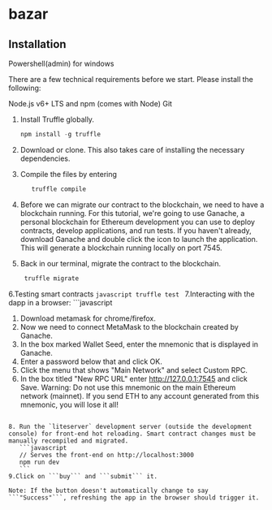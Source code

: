 # bazar
## Installation
Powershell(admin) for windows

There are a few technical requirements before we start. Please install the following:

Node.js v6+ LTS and npm (comes with Node)
Git

1. Install Truffle globally.
    ```javascript
    npm install -g truffle
    ```

2. Download or clone. This also takes care of installing the necessary dependencies.
      
3. Compile the files by entering
    ```javascript
       truffle compile
    ```

4. Before we can migrate our contract to the blockchain, we need to have a blockchain running. For this tutorial, we're going to use Ganache, a personal blockchain for Ethereum development you can use to deploy contracts, develop applications, and run tests. If you haven't already, download Ganache and double click the icon to launch the application. This will generate a blockchain running locally on port 7545.

5. Back in our terminal, migrate the contract to the blockchain.
    ```javascript
     truffle migrate
     ```
6.Testing smart contracts 
    ```javascript
     truffle test
     ```
7.Interacting with the dapp in a browser:
    ```javascript
1. Download metamask for chrome/firefox.
2. Now we need to connect MetaMask to the blockchain created by Ganache.
3. In the box marked Wallet Seed, enter the mnemonic that is displayed in Ganache.
4. Enter a password below that and click OK.
5. Click the menu that shows "Main Network" and select Custom RPC.
6. In the box titled "New RPC URL" enter http://127.0.0.1:7545 and click Save.
Warning: Do not use this mnemonic on the main Ethereum network (mainnet). If you send ETH to any account generated from this mnemonic, you will lose it all!
 ```
 
8. Run the `liteserver` development server (outside the development console) for front-end hot reloading. Smart contract changes must be manually recompiled and migrated.
    ```javascript
    // Serves the front-end on http://localhost:3000
    npm run dev
    ```
9.Click on ```buy``` and ```submit``` it.

Note: If the button doesn't automatically change to say ```"Success"```, refreshing the app in the browser should trigger it.
